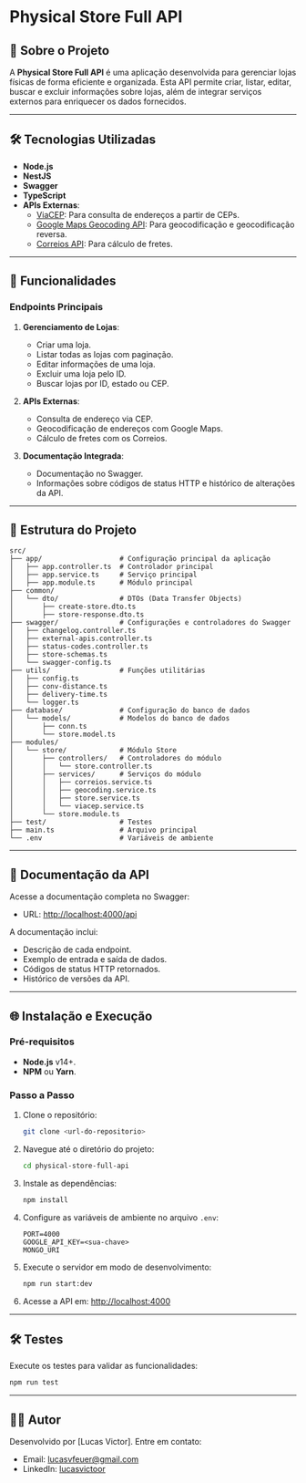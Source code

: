 # Physical Store Full API

## 📖 Sobre o Projeto

A **Physical Store Full API** é uma aplicação desenvolvida para gerenciar lojas físicas de forma eficiente e organizada. Esta API permite criar, listar, editar, buscar e excluir informações sobre lojas, além de integrar serviços externos para enriquecer os dados fornecidos.

---

## 🛠️ Tecnologias Utilizadas

- **Node.js**
- **NestJS**
- **Swagger**
- **TypeScript**
- **APIs Externas**:
  - [ViaCEP](https://viacep.com.br/): Para consulta de endereços a partir de CEPs.
  - [Google Maps Geocoding API](https://developers.google.com/maps/documentation/geocoding/overview): Para geocodificação e geocodificação reversa.
  - [Correios API](https://www.correios.com.br/atendimento/developers): Para cálculo de fretes.

---

## 🚀 Funcionalidades

### **Endpoints Principais**

1. **Gerenciamento de Lojas**:

   - Criar uma loja.
   - Listar todas as lojas com paginação.
   - Editar informações de uma loja.
   - Excluir uma loja pelo ID.
   - Buscar lojas por ID, estado ou CEP.

2. **APIs Externas**:

   - Consulta de endereço via CEP.
   - Geocodificação de endereços com Google Maps.
   - Cálculo de fretes com os Correios.

3. **Documentação Integrada**:
   - Documentação no Swagger.
   - Informações sobre códigos de status HTTP e histórico de alterações da API.

---

## 📂 Estrutura do Projeto

```plaintext
src/
├── app/                   # Configuração principal da aplicação
│   ├── app.controller.ts  # Controlador principal
│   ├── app.service.ts     # Serviço principal
│   ├── app.module.ts      # Módulo principal
├── common/
│   └── dto/               # DTOs (Data Transfer Objects)
│       ├── create-store.dto.ts
│       ├── store-response.dto.ts
├── swagger/               # Configurações e controladores do Swagger
│   ├── changelog.controller.ts
│   ├── external-apis.controller.ts
│   ├── status-codes.controller.ts
│   ├── store-schemas.ts
│   └── swagger-config.ts
├── utils/                 # Funções utilitárias
│   ├── config.ts
│   ├── conv-distance.ts
│   ├── delivery-time.ts
│   └── logger.ts
├── database/              # Configuração do banco de dados
│   └── models/            # Modelos do banco de dados
│       ├── conn.ts
│       └── store.model.ts
├── modules/
│   └── store/             # Módulo Store
│       ├── controllers/   # Controladores do módulo
│       │   └── store.controller.ts
│       ├── services/      # Serviços do módulo
│       │   ├── correios.service.ts
│       │   ├── geocoding.service.ts
│       │   ├── store.service.ts
│       │   └── viacep.service.ts
│       └── store.module.ts
├── test/                  # Testes
├── main.ts                # Arquivo principal
└── .env                   # Variáveis de ambiente
```

---

## 📖 Documentação da API

Acesse a documentação completa no Swagger:

- URL: [http://localhost:4000/api](http://localhost:4000/api)

A documentação inclui:

- Descrição de cada endpoint.
- Exemplo de entrada e saída de dados.
- Códigos de status HTTP retornados.
- Histórico de versões da API.

---

## 🌐 Instalação e Execução

### **Pré-requisitos**

- **Node.js** v14+.
- **NPM** ou **Yarn**.

### **Passo a Passo**

1. Clone o repositório:

   ```bash
   git clone <url-do-repositorio>
   ```

2. Navegue até o diretório do projeto:

   ```bash
   cd physical-store-full-api
   ```

3. Instale as dependências:

   ```bash
   npm install
   ```

4. Configure as variáveis de ambiente no arquivo `.env`:

   ```plaintext
   PORT=4000
   GOOGLE_API_KEY=<sua-chave>
   MONGO_URI
   ```

5. Execute o servidor em modo de desenvolvimento:

   ```bash
   npm run start:dev
   ```

6. Acesse a API em: [http://localhost:4000](http://localhost:4000)

---

## 🛠️ Testes

Execute os testes para validar as funcionalidades:

```bash
npm run test
```

---

## 👨‍💻 Autor

Desenvolvido por [Lucas Victor]. Entre em contato:

- Email: [lucasvfeuer@gmail.com](mailto:seu-email@example.com)
- LinkedIn: [lucasvictoor](https://linkedin.com/in/seu-perfil)
